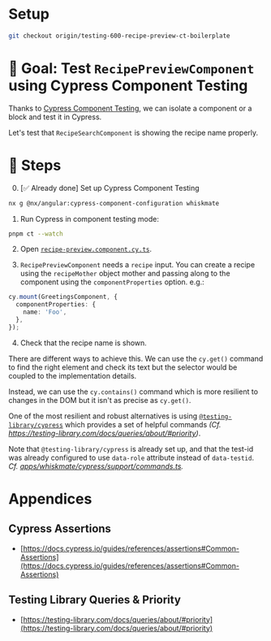 # Setup

```sh
git checkout origin/testing-600-recipe-preview-ct-boilerplate
```

# 🎯 Goal: Test `RecipePreviewComponent` using Cypress Component Testing

Thanks to [Cypress Component Testing](https://docs.cypress.io/guides/component-testing/introduction), we can isolate a component or a block and test it in Cypress.

Let's test that `RecipeSearchComponent` is showing the recipe name properly.

# 📝 Steps

0. [✅ Already done] Set up Cypress Component Testing

```sh
nx g @nx/angular:cypress-component-configuration whiskmate
```

1. Run Cypress in component testing mode:

```sh
pnpm ct --watch
```

2. Open [`recipe-preview.component.cy.ts`](../apps/whiskmate/src/app/recipe/recipe-preview.component.cy.ts).

3. `RecipePreviewComponent` needs a `recipe` input. You can create a recipe using the `recipeMother` object mother and passing along to the component using the `componentProperties` option. e.g.:

```ts
cy.mount(GreetingsComponent, {
  componentProperties: {
    name: 'Foo',
  },
});
```

4. Check that the recipe name is shown.

There are different ways to achieve this. We can use the `cy.get()` command to find the right element and check its text but the selector would be coupled to the implementation details.

Instead, we can use the `cy.contains()` command which is more resilient to changes in the DOM but it isn't as precise as `cy.get()`.

One of the most resilient and robust alternatives is using [`@testing-library/cypress`](https://github.com/testing-library/cypress-testing-library) which provides a set of helpful commands _(Cf. https://testing-library.com/docs/queries/about/#priority)_.

Note that `@testing-library/cypress` is already set up, and that the test-id was already configured to use `data-role` attribute instead of `data-testid`. _Cf. [apps/whiskmate/cypress/support/commands.ts](../apps/whiskmate/cypress/support/commands.ts)._

# Appendices

## Cypress Assertions

- [https://docs.cypress.io/guides/references/assertions#Common-Assertions](https://docs.cypress.io/guides/references/assertions#Common-Assertions)

## Testing Library Queries & Priority

- [https://testing-library.com/docs/queries/about/#priority](https://testing-library.com/docs/queries/about/#priority)
